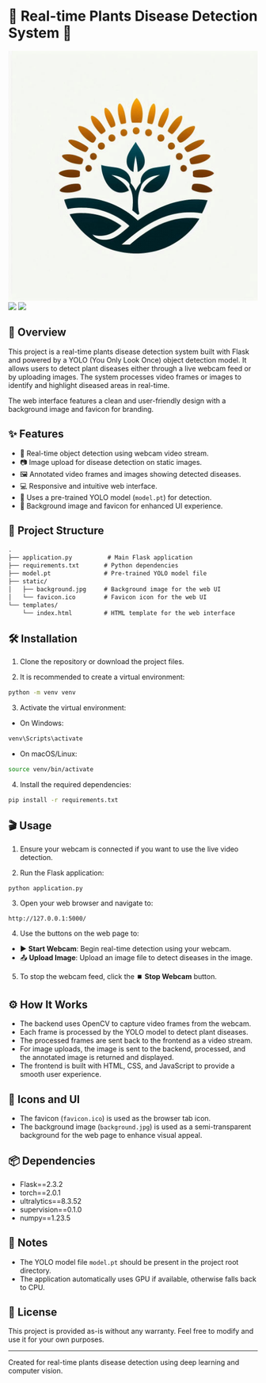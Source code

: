 # 🌿 Real-time Plants Disease Detection System 🌿

![Favicon](static/favicon.ico)
![]('screenshort1.png')
![]('screenshort2.png')
## 🚀 Overview

This project is a real-time plants disease detection system built with Flask and powered by a YOLO (You Only Look Once) object detection model. It allows users to detect plant diseases either through a live webcam feed or by uploading images. The system processes video frames or images to identify and highlight diseased areas in real-time.

The web interface features a clean and user-friendly design with a background image and favicon for branding.

## ✨ Features

- 🎥 Real-time object detection using webcam video stream.
- 📷 Image upload for disease detection on static images.
- 🖼️ Annotated video frames and images showing detected diseases.
- 💻 Responsive and intuitive web interface.
- 🤖 Uses a pre-trained YOLO model (`model.pt`) for detection.
- 🎨 Background image and favicon for enhanced UI experience.

## 📁 Project Structure

```
.
├── application.py          # Main Flask application
├── requirements.txt       # Python dependencies
├── model.pt               # Pre-trained YOLO model file
├── static/
│   ├── background.jpg     # Background image for the web UI
│   └── favicon.ico        # Favicon icon for the web UI
└── templates/
    └── index.html         # HTML template for the web interface
```

## 🛠️ Installation

1. Clone the repository or download the project files.

2. It is recommended to create a virtual environment:

```bash
python -m venv venv
```

3. Activate the virtual environment:

- On Windows:

```bash
venv\Scripts\activate
```

- On macOS/Linux:

```bash
source venv/bin/activate
```

4. Install the required dependencies:

```bash
pip install -r requirements.txt
```

## 🎬 Usage

1. Ensure your webcam is connected if you want to use the live video detection.

2. Run the Flask application:

```bash
python application.py
```

3. Open your web browser and navigate to:

```
http://127.0.0.1:5000/
```

4. Use the buttons on the web page to:

- ▶️ **Start Webcam**: Begin real-time detection using your webcam.
- 📤 **Upload Image**: Upload an image file to detect diseases in the image.

5. To stop the webcam feed, click the ⏹️ **Stop Webcam** button.

## ⚙️ How It Works

- The backend uses OpenCV to capture video frames from the webcam.
- Each frame is processed by the YOLO model to detect plant diseases.
- The processed frames are sent back to the frontend as a video stream.
- For image uploads, the image is sent to the backend, processed, and the annotated image is returned and displayed.
- The frontend is built with HTML, CSS, and JavaScript to provide a smooth user experience.

## 🎨 Icons and UI

- The favicon (`favicon.ico`) is used as the browser tab icon.
- The background image (`background.jpg`) is used as a semi-transparent background for the web page to enhance visual appeal.

## 📦 Dependencies

- Flask==2.3.2
- torch==2.0.1
- ultralytics==8.3.52
- supervision==0.1.0
- numpy==1.23.5

## 📝 Notes

- The YOLO model file `model.pt` should be present in the project root directory.
- The application automatically uses GPU if available, otherwise falls back to CPU.

## 📄 License

This project is provided as-is without any warranty. Feel free to modify and use it for your own purposes.

---
Created for real-time plants disease detection using deep learning and computer vision.
